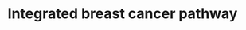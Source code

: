 ---
annotations:
- type: Pathway Ontology
  value: breast cancer pathway
- type: Disease Ontology
  value: breast cancer
- type: Pathway Ontology
  value: cancer pathway
authors:
- Mkutmon
- MaintBot
- Egonw
- Fehrhart
- DeSl
- Eweitz
description: This pathway incorporates the most important proteins for Breast Cancer.
  The Rp score from the Connectivity-Maps (C-Maps) webserver was used to determine
  the rank of the most important proteins in Breast Cancer. These proteins were then
  used to determine the most important pathways involved in Breast Cancer by using
  the Human Pathway Database (HPD). The pathways retrieved from the Human Pathway
  Database were from several sources such as Protein Lounge, BioCarta, KEGG, and NCI-Nature.
  The pathways were then annotated. Protein-protein relations for the most important
  proteins for Breast Cancer were determined by annotating the pathways and by literature
  review. The protein-protein interactions are mapped onto this pathway.
last-edited: 2021-05-21
organisms:
- Bos taurus
redirect_from:
- /index.php/Pathway:WP3260
- /instance/WP3260
schema-jsonld:
- '@context': https://schema.org/
  '@id': https://wikipathways.github.io/pathways/WP3260.html
  '@type': Dataset
  creator:
    '@type': Organization
    name: WikiPathways
  description: This pathway incorporates the most important proteins for Breast Cancer.
    The Rp score from the Connectivity-Maps (C-Maps) webserver was used to determine
    the rank of the most important proteins in Breast Cancer. These proteins were
    then used to determine the most important pathways involved in Breast Cancer by
    using the Human Pathway Database (HPD). The pathways retrieved from the Human
    Pathway Database were from several sources such as Protein Lounge, BioCarta, KEGG,
    and NCI-Nature. The pathways were then annotated. Protein-protein relations for
    the most important proteins for Breast Cancer were determined by annotating the
    pathways and by literature review. The protein-protein interactions are mapped
    onto this pathway.
  keywords:
  - ''
  - VEGFA
  - E-CADHERIN
  - HIPK2
  - CDC25B
  - DAG1
  - ALKBH1
  - MIR29B2
  - P13
  - IRS1
  - Proteasome
  - ANXA1
  - RASGRP3
  - PAK1
  - Raloxifene
  - SIRT1
  - ZMYND8
  - Q8NBS1
  - Lapatnib
  - AQP73
  - SMAD6
  - Fulvestrant
  - Protein
  - Plicamycin
  - EGFR
  - CHEK2
  - Exemstane
  - CTNB1 degradation
  - Estradiol
  - GARNL1
  - Flutamide
  - WEE1
  - DHTKD1
  - USP38
  - STAT1
  - CDC25A
  - MDM2
  - BCL2
  - CDK7
  - GSK3A
  - PIGR
  - B3KP27
  - UBE2F
  - Lithium Chloride
  - RRAS
  - bta-mir-21
  - AURKA
  - BMPR-IA
  - PML
  - Cell Cycle arrest
  - IMPA1
  - ARAF
  - Cell Survival
  - Angiogenesis
  - PIK3R2
  - TSC1
  - CASP9
  - MAX
  - SMAD7
  - TGFBR1
  - ABL1
  - RAD54L
  - EP300
  - Donepezil
  - ATR
  - Paclitaxel
  - E2F1
  - Transcription
  - TRADD
  - BAD
  - GDI1
  - HMGCR
  - SMAD1
  - Hydroxyurea
  - Cycloheximide
  - Penicillin G
  - BRAF
  - NUP85
  - RAD51
  - CDC42
  - RPP38
  - NF1
  - CSNK1D
  - FILIP1
  - BAK1
  - FADD
  - ITPKC
  - Fluoxymesterone
  - NFKB1
  - HDAC1
  - CHUK
  - Nocodazole
  - ERAL1
  - C1H21ORF7
  - BRCA2
  - PTEN
  - XRCC3
  - TP53
  - SELK
  - SMEK2
  - CHEK1
  - RHO
  - TPR
  - PKIA
  - USP15
  - RAC1
  - MAP3K13
  - Cell proliferation
  - JAKMIP1
  - MYCBP2
  - Gene Expression
  - MYT1
  - Proliferative genes
  - BACH1
  - USP21
  - DNA
  - MSH2
  - SMAD4
  - NCOA3
  - MSH6
  - BLM
  - SMEK1
  - Anti-Apoptosis
  - P13K
  - BAX
  - TGFBR2
  - NAB1
  - RAD50
  - GADD45A
  - Ampicillin
  - BMPRII
  - Cell survival and Proliferation
  - GRN
  - DCAKD
  - PLK3
  - MAPK1
  - PLK1
  - ODC1
  - RHEB
  - BID2
  - KRAS
  - Mitomycin
  - SMARCA4
  - FAU
  - CDK2
  - CDK4
  - JUN
  - APOBEC3A
  - RALA
  - Dexamethasone
  - Corticosterone
  - USP16
  - CCND1
  - TFPI
  - PIAS1
  - MAP3K7IP1
  - SMAD2
  - CYP19A1
  - MMP1
  - RAP1A
  - B5MEC1
  - RB1
  - MRE11A
  - PHB
  - CCNB1IP1
  - SP1
  - FOXO1
  - CREB1
  - AKT1
  - EDAR
  - Tetradecanoylphorbol Acetate
  - CASP8
  - BRCA1
  - NOXA1
  - Dihydrotestosterone
  - ZMIZ1
  - Letrozole
  - Methyl Methanesulfonate
  - Tamoxifen
  - STK11
  - CERK
  - C9JNK1
  - JAK1
  - MYC
  - TCF/LEF
  - AR
  - Bleomycin
  - FOSL1
  - TSC2
  - Apoptosis
  - Testosterone
  - Anastrozole
  - FER
  - RASGEF1A
  - ESR1
  - cyc-D
  - BARD1
  - MTOR
  - ATF1
  - CASP3
  - CTNNB1
  - Hydrocortisone
  - '</br>HomologyConvert: Homo sapiens to Bos taurus: Original ID = S:O96017'
  - Cancer Development
  - ATM
  - Conjugated Estrogens
  - AHR
  - MIR29B1
  license: CC0
  name: Integrated breast cancer pathway
seo: CreativeWork
title: Integrated breast cancer pathway
wpid: WP3260
---
